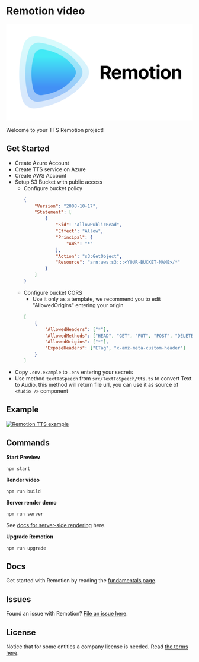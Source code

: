 # Remotion video

<p align="center">
  <a href="https://github.com/JonnyBurger/remotion-logo">
    <img src="https://github.com/JonnyBurger/remotion-logo/raw/main/withtitle/element-0.png">
  </a>
</p>

Welcome to your TTS Remotion project!

## Get Started

-   Create Azure Account
-   Create TTS service on Azure
-   Create AWS Account
-   Setup S3 Bucket with public access
    -   Configure bucket policy
        ```json
        {
        	"Version": "2008-10-17",
        	"Statement": [
        		{
        			"Sid": "AllowPublicRead",
        			"Effect": "Allow",
        			"Principal": {
        				"AWS": "*"
        			},
        			"Action": "s3:GetObject",
        			"Resource": "arn:aws:s3:::<YOUR-BUCKET-NAME>/*"
        		}
        	]
        }
        ```
    -   Configure bucket CORS
        -   Use it only as a template, we recommend you to edit "AllowedOrigins" entering your origin
        ```json
        [
        	{
        		"AllowedHeaders": ["*"],
        		"AllowedMethods": ["HEAD", "GET", "PUT", "POST", "DELETE"],
        		"AllowedOrigins": ["*"],
        		"ExposeHeaders": ["ETag", "x-amz-meta-custom-header"]
        	}
        ]
        ```
-   Copy `.env.example` to `.env` entering your secrets
-   Use method `textToSpeech` from `src/TextToSpeech/tts.ts` to convert Text to Audio, this method will return file url, you can use it as source of `<Audio />` component

## Example

[![Remotion TTS example](http://img.youtube.com/vi/gbIno38xdhQ/0.jpg)](http://www.youtube.com/watch?v=gbIno38xdhQ 'Remotion TTS example')

## Commands

**Start Preview**

```console
npm start
```

**Render video**

```console
npm run build
```

**Server render demo**

```console
npm run server
```

See [docs for server-side rendering](https://www.remotion.dev/docs/ssr) here.

**Upgrade Remotion**

```console
npm run upgrade
```

## Docs

Get started with Remotion by reading the [fundamentals page](https://www.remotion.dev/docs/the-fundamentals).

## Issues

Found an issue with Remotion? [File an issue here](https://github.com/JonnyBurger/remotion/issues/new).

## License

Notice that for some entities a company license is needed. Read [the terms here](https://github.com/JonnyBurger/remotion/blob/main/LICENSE.md).
